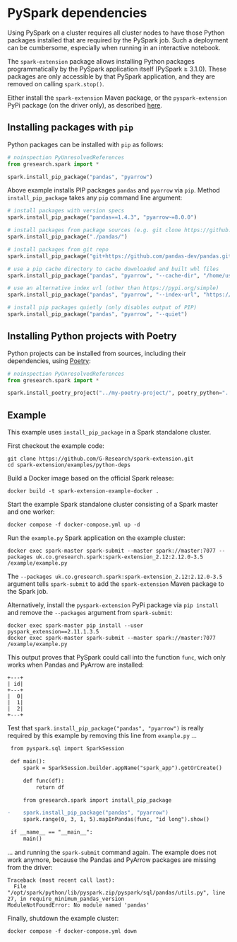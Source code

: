 # PySpark dependencies

Using PySpark on a cluster requires all cluster nodes to have those Python packages installed that are required by the PySpark job.
Such a deployment can be cumbersome, especially when running in an interactive notebook.

The `spark-extension` package allows installing Python packages programmatically by the PySpark application itself (PySpark ≥ 3.1.0).
These packages are only accessible by that PySpark application, and they are removed on calling `spark.stop()`.

Either install the `spark-extension` Maven package, or the `pyspark-extension` PyPi package (on the driver only),
as described [here](README.md#using-spark-extension).

## Installing packages with `pip`

Python packages can be installed with `pip` as follows:

```python
# noinspection PyUnresolvedReferences
from gresearch.spark import *

spark.install_pip_package("pandas", "pyarrow")
```

Above example installs PIP packages `pandas` and `pyarrow` via `pip`. Method `install_pip_package` takes any `pip` command line argument:

```python
# install packages with version specs
spark.install_pip_package("pandas==1.4.3", "pyarrow~=8.0.0")

# install packages from package sources (e.g. git clone https://github.com/pandas-dev/pandas.git)
spark.install_pip_package("./pandas/")

# install packages from git repo
spark.install_pip_package("git+https://github.com/pandas-dev/pandas.git@main")

# use a pip cache directory to cache downloaded and built whl files
spark.install_pip_package("pandas", "pyarrow", "--cache-dir", "/home/user/.cache/pip")

# use an alternative index url (other than https://pypi.org/simple)
spark.install_pip_package("pandas", "pyarrow", "--index-url", "https://artifacts.company.com/pypi/simple")

# install pip packages quietly (only disables output of PIP)
spark.install_pip_package("pandas", "pyarrow", "--quiet")
```

## Installing Python projects with Poetry

Python projects can be installed from sources, including their dependencies, using [Poetry](https://python-poetry.org/):

```python
# noinspection PyUnresolvedReferences
from gresearch.spark import *

spark.install_poetry_project("../my-poetry-project/", poetry_python="../venv-poetry/bin/python")
```

## Example

This example uses `install_pip_package` in a Spark standalone cluster.

First checkout the example code:

```shell
git clone https://github.com/G-Research/spark-extension.git
cd spark-extension/examples/python-deps
```

Build a Docker image based on the official Spark release:
```shell
docker build -t spark-extension-example-docker .
```

Start the example Spark standalone cluster consisting of a Spark master and one worker:
```shell
docker compose -f docker-compose.yml up -d
```

Run the `example.py` Spark application on the example cluster:
```shell
docker exec spark-master spark-submit --master spark://master:7077 --packages uk.co.gresearch.spark:spark-extension_2.12:2.12.0-3.5 /example/example.py
```
The `--packages uk.co.gresearch.spark:spark-extension_2.12:2.12.0-3.5` argument
tells `spark-submit` to add the `spark-extension` Maven package to the Spark job.

Alternatively, install the `pyspark-extension` PyPi package via `pip install` and remove the `--packages` argument from `spark-submit`:
```shell
docker exec spark-master pip install --user pyspark_extension==2.11.1.3.5
docker exec spark-master spark-submit --master spark://master:7077 /example/example.py
```

This output proves that PySpark could call into the function `func`, wich only works when Pandas and PyArrow are installed:
```
+---+
| id|
+---+
|  0|
|  1|
|  2|
+---+
```

Test that `spark.install_pip_package("pandas", "pyarrow")` is really required by this example by removing this line from `example.py` …
```diff
 from pyspark.sql import SparkSession

 def main():
     spark = SparkSession.builder.appName("spark_app").getOrCreate()

     def func(df):
         return df

     from gresearch.spark import install_pip_package

-    spark.install_pip_package("pandas", "pyarrow")
     spark.range(0, 3, 1, 5).mapInPandas(func, "id long").show()

 if __name__ == "__main__":
     main()
```

… and running the `spark-submit` command again. The example does not work anymore,
because the Pandas and PyArrow packages are missing from the driver:
```
Traceback (most recent call last):
  File "/opt/spark/python/lib/pyspark.zip/pyspark/sql/pandas/utils.py", line 27, in require_minimum_pandas_version
ModuleNotFoundError: No module named 'pandas'
```

Finally, shutdown the example cluster:
```shell
docker compose -f docker-compose.yml down
```
